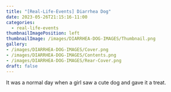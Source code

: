 ```yaml
---
title: "[Real-Life-Events] Diarrhea Dog"
date: 2023-05-26T21:15:16-11:00
categories:
  - real-life-events
thumbnailImagePosition: left
thumbnailImage: /images/DIARRHEA-DOG-IMAGES/Thumbnail.png
gallery: 
- /images/DIARRHEA-DOG-IMAGES/Cover.png
- /images/DIARRHEA-DOG-IMAGES/Contents.png
- /images/DIARRHEA-DOG-IMAGES/Rear-Cover.png
draft: false
---
```

It was a normal day when a girl saw a cute dog and gave it a treat.